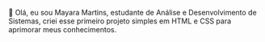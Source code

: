 👋 Olá, eu sou Mayara Martins, estudante de Análise e Desenvolvimento de Sistemas, criei esse primeiro projeto simples em HTML e CSS para aprimorar meus conhecimentos.
